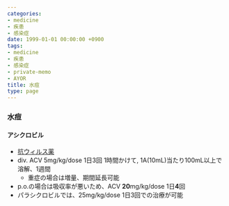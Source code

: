 ```yaml
---
categories:
- medicine
- 疾患
- 感染症
date: 1999-01-01 00:00:00 +0900
tags:
- medicine
- 疾患
- 感染症
- private-memo
- AYOR
title: 水痘
type: page
---
```


### 水痘

#### アシクロビル

- [抗ウィルス薬](/薬剤/抗生物質/抗ウィルス薬)
- div\. ACV 5mg/kg/dose 1日3回 1時間かけて,
    1A(10mL)当たり100mL以上で溶解、1週間
  - 重症の場合は増量、期間延長可能
- p.o.の場合は吸収率が悪いため、ACV **20**mg/kg/dose 1日**4**回
- パラシクロビルでは、25mg/kg/dose 1日3回での治療が可能
